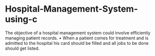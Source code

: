 # Hospital-Management-System-using-c
The objective of a hospital management  system could involve efficiently managing  patient records.  • When a patient comes for treatment and is  admitted to the hospital his card should be  filled and all jobs to be done should get  listed.
